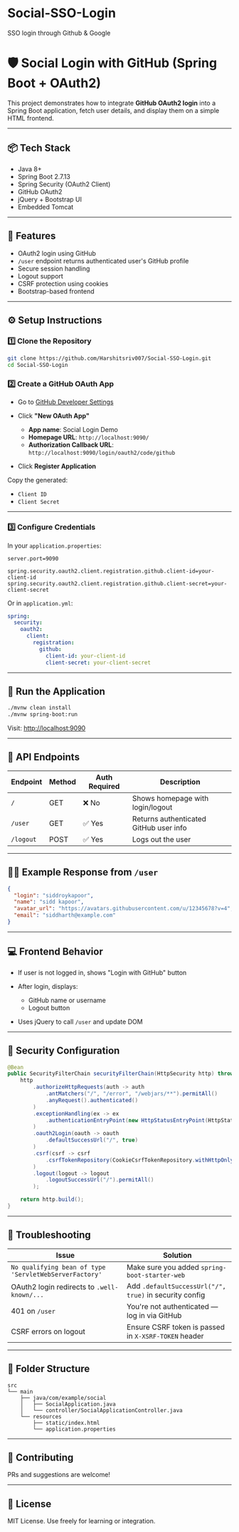 # Social-SSO-Login
SSO login through Github &amp; Google

# 🛡️ Social Login with GitHub (Spring Boot + OAuth2)

This project demonstrates how to integrate **GitHub OAuth2 login** into a Spring Boot application, fetch user details, and display them on a simple HTML frontend.

---

## 📦 Tech Stack

- Java 8+
- Spring Boot 2.7.13
- Spring Security (OAuth2 Client)
- GitHub OAuth2
- jQuery + Bootstrap UI
- Embedded Tomcat

---

## 🚀 Features

- OAuth2 login using GitHub
- `/user` endpoint returns authenticated user's GitHub profile
- Secure session handling
- Logout support
- CSRF protection using cookies
- Bootstrap-based frontend

---

## ⚙️ Setup Instructions

### 1️⃣ Clone the Repository

```bash
git clone https://github.com/Harshitsriv007/Social-SSO-Login.git
cd Social-SSO-Login
````

### 2️⃣ Create a GitHub OAuth App

* Go to [GitHub Developer Settings](https://github.com/settings/developers)
* Click **"New OAuth App"**

    * **App name**: Social Login Demo
    * **Homepage URL**: `http://localhost:9090/`
    * **Authorization Callback URL**: `http://localhost:9090/login/oauth2/code/github`
* Click **Register Application**

Copy the generated:

* `Client ID`
* `Client Secret`

---

### 3️⃣ Configure Credentials

In your `application.properties`:

```properties
server.port=9090

spring.security.oauth2.client.registration.github.client-id=your-client-id
spring.security.oauth2.client.registration.github.client-secret=your-client-secret
```

Or in `application.yml`:

```yaml
spring:
  security:
    oauth2:
      client:
        registration:
          github:
            client-id: your-client-id
            client-secret: your-client-secret
```

---

## 🧪 Run the Application

```bash
./mvnw clean install
./mvnw spring-boot:run
```

Visit: [http://localhost:9090](http://localhost:9090)

---

## 📄 API Endpoints

| Endpoint  | Method | Auth Required | Description                            |
| --------- | ------ | ------------- | -------------------------------------- |
| `/`       | GET    | ❌ No          | Shows homepage with login/logout       |
| `/user`   | GET    | ✅ Yes         | Returns authenticated GitHub user info |
| `/logout` | POST   | ✅ Yes         | Logs out the user                      |

---

## 🧑‍💻 Example Response from `/user`

```json
{
  "login": "siddroykapoor",
  "name": "sidd kapoor",
  "avatar_url": "https://avatars.githubusercontent.com/u/12345678?v=4",
  "email": "siddharth@example.com"
}
```

---

## 💻 Frontend Behavior

* If user is not logged in, shows "Login with GitHub" button
* After login, displays:

    * GitHub name or username
    * Logout button
* Uses jQuery to call `/user` and update DOM

---

## 🔐 Security Configuration

```java
@Bean
public SecurityFilterChain securityFilterChain(HttpSecurity http) throws Exception {
    http
        .authorizeHttpRequests(auth -> auth
            .antMatchers("/", "/error", "/webjars/**").permitAll()
            .anyRequest().authenticated()
        )
        .exceptionHandling(ex -> ex
            .authenticationEntryPoint(new HttpStatusEntryPoint(HttpStatus.UNAUTHORIZED))
        )
        .oauth2Login(oauth -> oauth
            .defaultSuccessUrl("/", true)
        )
        .csrf(csrf -> csrf
            .csrfTokenRepository(CookieCsrfTokenRepository.withHttpOnlyFalse())
        )
        .logout(logout -> logout
            .logoutSuccessUrl("/").permitAll()
        );

    return http.build();
}
```

---

## 🐛 Troubleshooting

| Issue                                                  | Solution                                               |
| ------------------------------------------------------ | ------------------------------------------------------ |
| `No qualifying bean of type 'ServletWebServerFactory'` | Make sure you added `spring-boot-starter-web`          |
| OAuth2 login redirects to `.well-known/...`            | Add `.defaultSuccessUrl("/", true)` in security config |
| 401 on `/user`                                         | You're not authenticated — log in via GitHub           |
| CSRF errors on logout                                  | Ensure CSRF token is passed in `X-XSRF-TOKEN` header   |

---

## 📂 Folder Structure

```
src
└── main
    ├── java/com/example/social
    │   ├── SocialApplication.java
    │   └── controller/SocialApplicationController.java
    └── resources
        ├── static/index.html
        └── application.properties
```

---

## 🤝 Contributing

PRs and suggestions are welcome!

---

## 📜 License

MIT License. Use freely for learning or integration.
